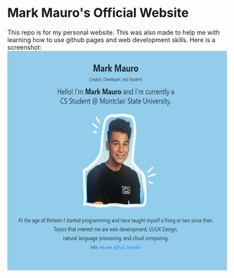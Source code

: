 <h1>Mark Mauro's Official Website</h1>
This repo is for my personal website. This was also made to help me with learning how to use github pages and web development skills.
Here is a screenshot:
<img src = "screenshot_of_mywebsite.png" height="500" width="500">
